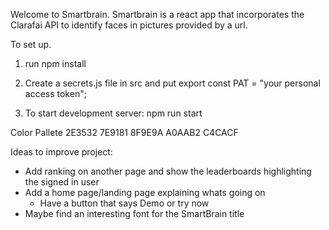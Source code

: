 Welcome to Smartbrain. 
Smartbrain is a react app that incorporates the Clarafai API to identify faces in pictures provided by a url.

To set up.

1. run npm install

2. Create a secrets.js file in src and put 
    export const PAT = "your personal access token";

3. To start development server: npm run start



Color Pallete
2E3532
7E9181
8F9E9A
A0AAB2
C4CACF



Ideas to improve project:
- Add ranking on another page and show the leaderboards highlighting the signed in user
- Add a home page/landing page explaining whats going on
    - Have a button that says Demo or try now
- Maybe find an interesting font for the SmartBrain title
